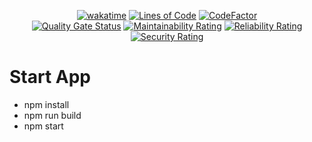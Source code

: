 <div align="center">

  [![wakatime](https://wakatime.com/badge/github/Amir-Pourhadi/React-Behind-the-Scenes.svg)](https://wakatime.com/badge/github/Amir-Pourhadi/React-Behind-the-Scenes)
  [![Lines of Code](https://sonarcloud.io/api/project_badges/measure?project=Amir-Pourhadi_React-Behind-the-Scenes&metric=ncloc)](https://sonarcloud.io/dashboard?id=Amir-Pourhadi_React-Behind-the-Scenes)
  [![CodeFactor](https://www.codefactor.io/repository/github/amir-pourhadi/react-behind-the-scenes/badge)](https://www.codefactor.io/repository/github/amir-pourhadi/react-behind-the-scenes)  
  [![Quality Gate Status](https://sonarcloud.io/api/project_badges/measure?project=Amir-Pourhadi_React-Behind-the-Scenes&metric=alert_status)](https://sonarcloud.io/dashboard?id=Amir-Pourhadi_React-Behind-the-Scenes)
  [![Maintainability Rating](https://sonarcloud.io/api/project_badges/measure?project=Amir-Pourhadi_React-Behind-the-Scenes&metric=sqale_rating)](https://sonarcloud.io/dashboard?id=Amir-Pourhadi_React-Behind-the-Scenes)
  [![Reliability Rating](https://sonarcloud.io/api/project_badges/measure?project=Amir-Pourhadi_React-Behind-the-Scenes&metric=reliability_rating)](https://sonarcloud.io/dashboard?id=Amir-Pourhadi_React-Behind-the-Scenes)
  [![Security Rating](https://sonarcloud.io/api/project_badges/measure?project=Amir-Pourhadi_React-Behind-the-Scenes&metric=security_rating)](https://sonarcloud.io/dashboard?id=Amir-Pourhadi_React-Behind-the-Scenes)
</div>

# Start App

- npm install
- npm run build
- npm start
